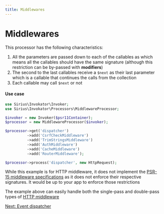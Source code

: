 ```yaml
---
title: Middlewares
---
```


# Middlewares

This processor has the following characteristics:
1. All the parameters are passed down to each of the callables as which means all the callables should have the same signature (although this restriction can be by-passed with **modifiers**)
2. The second to the last callables receive a `$next` as their last parameter which is a callable that continues the calls from the collection
3. Each callable may call `$next` or not

#### Use case

```php
use Sirius\Invokator\Invoker;
use Sirius\Invokator\Processors\MiddlewareProcessor;

$invoker = new Invoker($psr11Container);
$processor = new MiddlewareProcessor($invoker);

$processor->get('dispatcher')
          ->add('CsrfCheckMiddleware') 
          ->add('TrimStringsMiddleware')
          ->add('AuthMiddleware')
          ->add('CacheMiddleware')
          ->add('RouterMiddleware');

$processor->process('dispatcher', new HttpRequest);
```

While this example is for HTTP middleware, it does not implement the [PSR-15 middleware specifications](https://www.php-fig.org/psr/psr-15/) as it does not enforce their respective signatures. It would be up to your app to enforce those restrictions

The example above can easily handle both the single-pass and double-pass types of [HTTP middleware](https://www.php-fig.org/psr/psr-15/meta/)

[Next: Event dispatcher](2_3_event_dispatcher.md)
